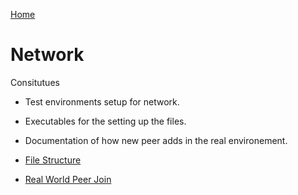 [Home](/README.md) 

# Network

Consitutues 
- Test environments setup for network.
- Executables for the setting up the files.
- Documentation of how new peer adds in the real environement.


- [File Structure](./file-structure.md)
- [Real World Peer Join](./peer-join.md)
